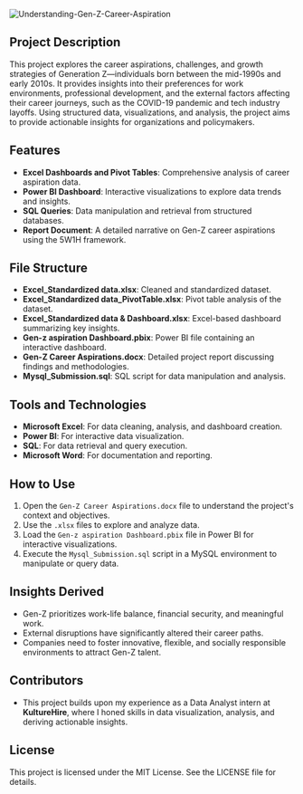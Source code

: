 ![Understanding-Gen-Z-Career-Aspiration](https://socialify.git.ci/JPraj902/Understanding-Gen-Z-Career-Aspiration/image?font=Source%20Code%20Pro&forks=1&issues=1&language=1&name=1&owner=1&pattern=Solid&pulls=1&stargazers=1&theme=Auto)
## Project Description
This project explores the career aspirations, challenges, and growth strategies of Generation Z—individuals born between the mid-1990s and early 2010s. It provides insights into their preferences for work environments, professional development, and the external factors affecting their career journeys, such as the COVID-19 pandemic and tech industry layoffs. Using structured data, visualizations, and analysis, the project aims to provide actionable insights for organizations and policymakers.

## Features
- **Excel Dashboards and Pivot Tables**: Comprehensive analysis of career aspiration data.
- **Power BI Dashboard**: Interactive visualizations to explore data trends and insights.
- **SQL Queries**: Data manipulation and retrieval from structured databases.
- **Report Document**: A detailed narrative on Gen-Z career aspirations using the 5W1H framework.

## File Structure
- **Excel_Standardized data.xlsx**: Cleaned and standardized dataset.
- **Excel_Standardized data_PivotTable.xlsx**: Pivot table analysis of the dataset.
- **Excel_Standardized data & Dashboard.xlsx**: Excel-based dashboard summarizing key insights.
- **Gen-z aspiration Dashboard.pbix**: Power BI file containing an interactive dashboard.
- **Gen-Z Career Aspirations.docx**: Detailed project report discussing findings and methodologies.
- **Mysql_Submission.sql**: SQL script for data manipulation and analysis.

## Tools and Technologies
- **Microsoft Excel**: For data cleaning, analysis, and dashboard creation.
- **Power BI**: For interactive data visualization.
- **SQL**: For data retrieval and query execution.
- **Microsoft Word**: For documentation and reporting.

## How to Use
1. Open the `Gen-Z Career Aspirations.docx` file to understand the project's context and objectives.
2. Use the `.xlsx` files to explore and analyze data.
3. Load the `Gen-z aspiration Dashboard.pbix` file in Power BI for interactive visualizations.
4. Execute the `Mysql_Submission.sql` script in a MySQL environment to manipulate or query data.

## Insights Derived
- Gen-Z prioritizes work-life balance, financial security, and meaningful work.
- External disruptions have significantly altered their career paths.
- Companies need to foster innovative, flexible, and socially responsible environments to attract Gen-Z talent.

## Contributors
- This project builds upon my experience as a Data Analyst intern at **KultureHire**, where I honed skills in data visualization, analysis, and deriving actionable insights.

## License
This project is licensed under the MIT License. See the LICENSE file for details.
